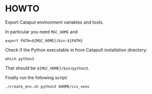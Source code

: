 # HOWTO

Export Cataput environment variables and tools. 

In particular you need `MGC_HOME` and 
```
export PATH=${MGC_HOME}/bin:${PATH}
```

Check if the Python executable in from Catapult installation directory:
```
which python3
```
That should be `${MGC_HOME}/bin/python3`.

Finally run the following script:
```
./create_env.sh python3 $HOME/ccs_venv
```
